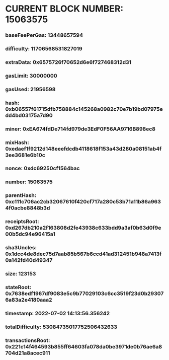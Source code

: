 # CURRENT BLOCK NUMBER: 15063575

### baseFeePerGas: 13448657594
### difficulty: 11706568531827019
### extraData: 0x6575726f70652d6e6f727468312d31
### gasLimit: 30000000
### gasUsed: 21956598
### hash: 0xb06557f61715dfb758884c145268a0982c70e7b19bd07975edd4bd03175a7d90
### miner: 0xEA674fdDe714fd979de3EdF0F56AA9716B898ec8
### mixHash: 0xedaef1f9212d148eeefdcdb4118618f153a43d280a08151ab4f3ee3681e6b10c
### nonce: 0xdc69250cf1564bac
### number: 15063575
### parentHash: 0xc111c706ac2cb32067610f420cf717a280c53b71a11b86a9634f0acbe8848b3d
### receiptsRoot: 0xd267db210a2f163808d2fe43938c633bdd9a3af0b63d0f9e00b5dc94e96415a1
### sha3Uncles: 0x1dcc4de8dec75d7aab85b567b6ccd41ad312451b948a7413f0a142fd40d49347
### size: 123153
### stateRoot: 0x7638edf1967df9083e5c9b77029103c6cc3519f23d0b293076a83a2e4180aaa2
### timestamp: 2022-07-02 14:13:56.356242
### totalDifficulty: 53084735017752506432633
### transactionsRoot: 0x221c14f464593b855ff64603fa078da0be3971de0b76ae6a8704d21a8acec911
